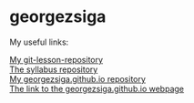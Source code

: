 # georgezsiga

My useful links:<br>

[My git-lesson-repository](https://github.com/georgezsiga/git-lesson-repository "The git-lesson-repository of georgezsiga") <br>
[The syllabus repository](https://github.com/greenfox-academy/eagles-syllabus "The syllabus repository of the Eagles") <br>
[My georgezsiga.github.io repository](https://github.com/georgezsiga/georgezsiga.github.io "My georgezsiga.github.io repository") <br>
[The link to the georgezsiga.github.io webpage](https://georgezsiga.github.io "The webpage of the georgezsiga.github.io repository")



